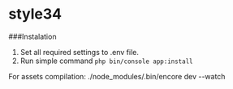 # style34

###Instalation
1. Set all required settings to .env file.
2. Run simple command `php bin/console app:install`

For assets compilation:
./node_modules/.bin/encore dev --watch